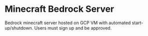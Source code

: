 # Minecraft Bedrock Server
Bedrock minecraft server hosted on GCP VM with automated start-up/shutdown. Users must sign up and be approved.